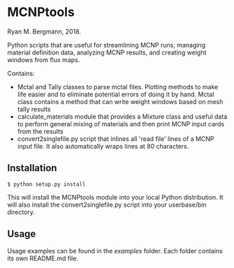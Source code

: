 # MCNPtools
Ryan M. Bergmann, 2018.

Python scripts that are useful for streamlining MCNP runs, managing material definition data, analyzing MCNP results, and creating weight windows from flux maps.

Contains:
* Mctal and Tally classes to parse mctal files.  Plotting methods to make life easier and to eliminate potential errors of doing it by hand.  Mctal class contains a method that can write weight windows based on mesh tally results
* calculate_materials module that provides a Mixture class and useful data to perform general mixing of materials and then print MCNP input cards from the results
* convert2singlefile.py script that inlines all 'read file' lines of a MCNP input file.  It also automatically wraps lines at 80 characters.


## Installation

```
$ python setup.py install
```

This will install the MCNPtools module into your local Python distribution.  It will also install the convert2singlefile.py script into your userbase/bin directory.

## Usage

Usage examples can be found in the _examples_ folder.  Each folder contains its own README.md file.
